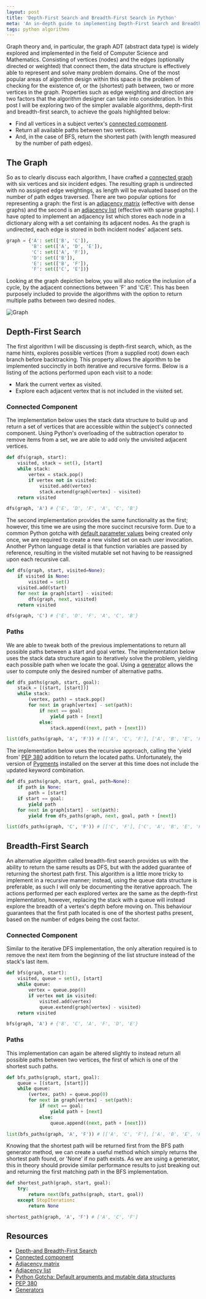 ```yaml
---
layout: post
title: 'Depth-First Search and Breadth-First Search in Python'
meta: 'An in-depth guide to implementing Depth-First Search and Breadth-First Search in Python, exploring graph theory, connected components and pathfinding algorithms.'
tags: python algorithms
---
```


Graph theory and, in particular, the graph ADT (abstract data type) is widely explored and implemented in the field of Computer Science and Mathematics.
Consisting of vertices (nodes) and the edges (optionally directed or weighted) that connect them, the data structure is effectively able to represent and solve many problem domains.
One of the most popular areas of algorithm design within this space is the problem of checking for the existence of, or the (shortest) path between, two or more vertices in the graph. <!--more-->
Properties such as edge weighting and direction are two factors that the algorithm designer can take into consideration.
In this post I will be exploring two of the simpler available algorithms, depth-first and breadth-first search, to achieve the goals highlighted below:

- Find all vertices in a subject vertex's [connected component](<http://en.wikipedia.org/wiki/Connected_component_(graph_theory)>).
- Return all available paths between two vertices.
- And, in the case of BFS, return the shortest path (with length measured by the number of path edges).

## The Graph

So as to clearly discuss each algorithm, I have crafted a [connected graph](http://mathworld.wolfram.com/ConnectedGraph.html) with six vertices and six incident edges.
The resulting graph is undirected with no assigned edge weightings, as length will be evaluated based on the number of path edges traversed.
There are two popular options for representing a graph: the first is an [adjacency matrix](http://en.wikipedia.org/wiki/Adjacency_matrix) (effective with dense graphs) and the second is an [adjacency list](http://en.wikipedia.org/wiki/Adjacency_list) (effective with sparse graphs).
I have opted to implement an adjacency list which stores each node in a dictionary along with a set containing its adjacent nodes.
As the graph is undirected, each edge is stored in both incident nodes' adjacent sets.

```python
graph = {'A': set(['B', 'C']),
         'B': set(['A', 'D', 'E']),
         'C': set(['A', 'F']),
         'D': set(['B']),
         'E': set(['B', 'F']),
         'F': set(['C', 'E'])}
```

Looking at the graph depiction below, you will also notice the inclusion of a cycle, by the adjacent connections between 'F' and 'C/E'.
This has been purposely included to provide the algorithms with the option to return multiple paths between two desired nodes.

![Graph](/uploads/depth-first-search-and-breadth-first-search-in-python/graph.png)

## Depth-First Search

The first algorithm I will be discussing is depth-first search, which, as the name hints, explores possible vertices (from a supplied root) down each branch before backtracking.
This property allows the algorithm to be implemented succinctly in both iterative and recursive forms.
Below is a listing of the actions performed upon each visit to a node:

- Mark the current vertex as visited.
- Explore each adjacent vertex that is not included in the visited set.

### Connected Component

The implementation below uses the stack data structure to build up and return a set of vertices that are accessible within the subject's connected component.
Using Python's overloading of the subtraction operator to remove items from a set, we are able to add only the unvisited adjacent vertices.

```python
def dfs(graph, start):
    visited, stack = set(), [start]
    while stack:
        vertex = stack.pop()
        if vertex not in visited:
            visited.add(vertex)
            stack.extend(graph[vertex] - visited)
    return visited

dfs(graph, 'A') # {'E', 'D', 'F', 'A', 'C', 'B'}
```

The second implementation provides the same functionality as the first; however, this time we are using the more succinct recursive form.
Due to a common Python gotcha with [default parameter values](http://developmentality.wordpress.com/2010/08/23/python-gotcha-default-arguments/) being created only once, we are required to create a new visited set on each user invocation.
Another Python language detail is that function variables are passed by reference, resulting in the visited mutable set not having to be reassigned upon each recursive call.

```python
def dfs(graph, start, visited=None):
    if visited is None:
        visited = set()
    visited.add(start)
    for next in graph[start] - visited:
        dfs(graph, next, visited)
    return visited

dfs(graph, 'C') # {'E', 'D', 'F', 'A', 'C', 'B'}
```

### Paths

We are able to tweak both of the previous implementations to return all possible paths between a start and goal vertex.
The implementation below uses the stack data structure again to iteratively solve the problem, yielding each possible path when we locate the goal.
Using a [generator](https://wiki.python.org/moin/Generators) allows the user to compute only the desired number of alternative paths.

```python
def dfs_paths(graph, start, goal):
    stack = [(start, [start])]
    while stack:
        (vertex, path) = stack.pop()
        for next in graph[vertex] - set(path):
            if next == goal:
                yield path + [next]
            else:
                stack.append((next, path + [next]))

list(dfs_paths(graph, 'A', 'F')) # [['A', 'C', 'F'], ['A', 'B', 'E', 'F']]
```

The implementation below uses the recursive approach, calling the 'yield from' [PEP 380](http://legacy.python.org/dev/peps/pep-0380/) addition to return the located paths.
Unfortunately, the version of [Pygments](http://pygments.org/) installed on the server at this time does not include the updated keyword combination.

```python
def dfs_paths(graph, start, goal, path=None):
    if path is None:
        path = [start]
    if start == goal:
        yield path
    for next in graph[start] - set(path):
        yield from dfs_paths(graph, next, goal, path + [next])

list(dfs_paths(graph, 'C', 'F')) # [['C', 'F'], ['C', 'A', 'B', 'E', 'F']]
```

## Breadth-First Search

An alternative algorithm called breadth-first search provides us with the ability to return the same results as DFS, but with the added guarantee of returning the shortest path first.
This algorithm is a little more tricky to implement in a recursive manner; instead, using the queue data structure is preferable, as such I will only be documenting the iterative approach.
The actions performed per each explored vertex are the same as the depth-first implementation, however, replacing the stack with a queue will instead explore the breadth of a vertex's depth before moving on.
This behaviour guarantees that the first path located is one of the shortest paths present, based on the number of edges being the cost factor.

### Connected Component

Similar to the iterative DFS implementation, the only alteration required is to remove the next item from the beginning of the list structure instead of the stack's last item.

```python
def bfs(graph, start):
    visited, queue = set(), [start]
    while queue:
        vertex = queue.pop(0)
        if vertex not in visited:
            visited.add(vertex)
            queue.extend(graph[vertex] - visited)
    return visited

bfs(graph, 'A') # {'B', 'C', 'A', 'F', 'D', 'E'}
```

### Paths

This implementation can again be altered slightly to instead return all possible paths between two vertices, the first of which is one of the shortest such paths.

```python
def bfs_paths(graph, start, goal):
    queue = [(start, [start])]
    while queue:
        (vertex, path) = queue.pop(0)
        for next in graph[vertex] - set(path):
            if next == goal:
                yield path + [next]
            else:
                queue.append((next, path + [next]))

list(bfs_paths(graph, 'A', 'F')) # [['A', 'C', 'F'], ['A', 'B', 'E', 'F']]
```

Knowing that the shortest path will be returned first from the BFS path generator method, we can create a useful method which simply returns the shortest path found, or 'None' if no path exists.
As we are using a generator, this in theory should provide similar performance results to just breaking out and returning the first matching path in the BFS implementation.

```python
def shortest_path(graph, start, goal):
    try:
        return next(bfs_paths(graph, start, goal))
    except StopIteration:
        return None

shortest_path(graph, 'A', 'F') # ['A', 'C', 'F']
```

## Resources

- [Depth-and Breadth-First Search](http://jeremykun.com/2013/01/22/depth-and-breadth-first-search/)
- [Connected component](<http://en.wikipedia.org/wiki/Connected_component_(graph_theory)>)
- [Adjacency matrix](http://en.wikipedia.org/wiki/Adjacency_matrix)
- [Adjacency list](http://en.wikipedia.org/wiki/Adjacency_list)
- [Python Gotcha: Default arguments and mutable data structures](http://developmentality.wordpress.com/2010/08/23/python-gotcha-default-arguments/)
- [PEP 380](http://legacy.python.org/dev/peps/pep-0380/)
- [Generators](https://wiki.python.org/moin/Generators)
